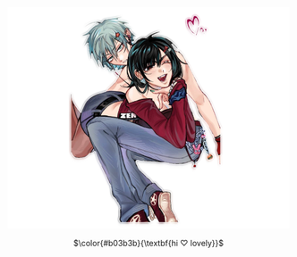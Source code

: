 <div align="center">
  
<img src="tartd.png" alt="me and">

$\color{#b03b3b}{\textbf{hi ♡ lovely}}$


<!---
tartd/tartd is a ✨ special ✨ repository because its `README.md` (this file) appears on your GitHub profile.
You can click the Preview link to take a look at your changes.
--->
